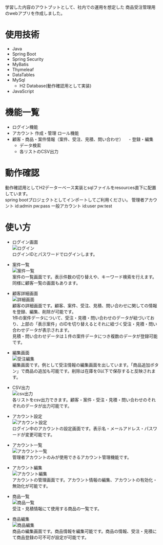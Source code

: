 学習した内容のアウトプットとして、社内での運用を想定した
商品受注管理用のwebアプリを作成しました。

# 使用技術
- Java
- Spring Boot
- Spring Security
- MyBatis
- Thymeleaf
- DataTables
- MySql
  - H2 Database(動作確認用として実装)
- JavaScript

# 機能一覧
- ログイン機能
- アカウント
  作成・管理
  ロール機能
- 顧客・商品・案件情報（案件、受注、見積、問い合わせ）
　- 登録・編集
  - データ検索
  - 各リストのCSV出力

# 動作確認
動作確認用としてH2データーベース実装とsqlファイルをresources直下に配置しています。  
spring bootプロジェクトとしてインポートしてご利用ください。
管理者アカウント
id:admin pw:pass
一般アカウント
id:user pw:test

# 使い方
- ログイン画面  
![ログイン](https://github.com/user-attachments/assets/e514a5b0-b77c-43e8-a6bc-a6cc87034b2d)  
ログインIDとパスワードでログインします。
- 案件一覧  
![案件一覧](https://github.com/user-attachments/assets/d7fe3a83-7e56-4054-9419-33c2ff8b669a)  
案件の一覧画面です。表示件数の切り替えや、キーワード検索を行えます。 同様に顧客一覧の画面もあります。
- 顧客詳細画面  
![詳細画面](https://github.com/user-attachments/assets/9a226ede-fe10-4a77-976c-c2dea2804ce5)  
顧客の詳細画面です。顧客、案件、受注、見積、問い合わせに関しての情報を登録、編集、削除が可能です。  
1件の案件データについて、受注・見積・問い合わせのデータが紐づいており、上部の「表示案件」のIDを切り替えるとそれに紐づく受注・見積・問い合わせデータが表示されます。  
見積・問い合わせデータは１件の案件データにつき複数のデータが登録可能です。
- 編集画面  
![受注編集](https://github.com/user-attachments/assets/f1a2b053-60b7-4112-b74a-370b1527cbf6)  
編集画面です。例として受注情報の編集画面を出しています。「商品追加ボタン」で商品の追加も可能です。削除は在庫を0以下で保存すると反映されます。
- CSV出力  
![csv出力](https://github.com/user-attachments/assets/627e5ef2-1519-4b1e-87c7-b6f69ffe43a7)  
各リストをcsv出力できます。顧客・案件・受注・見積・問い合わせのそれぞれのデータが出力可能です。

- アカウント設定  
![アカウント設定](https://github.com/user-attachments/assets/dd5eb14e-5806-43a2-bac8-9f9b55f7f659)  
ログイン中のアカウントの設定画面です。表示名・メールアドレス・パスワードが変更可能です。
- アカウント一覧  
![アカウント一覧](https://github.com/user-attachments/assets/f49e4bb8-1f1c-415d-b7d7-f7635e09ce9f)  
管理者アカウントのみが使用できるアカウント管理機能です。
- アカウント編集  
![アカウント編集](https://github.com/user-attachments/assets/a50ac656-987f-482b-bbc0-ba0e29dbc0cf)  
アカウントの管理画面です。アカウント情報の編集、アカウントの有効化・無効化が可能です。
- 商品一覧  
![商品一覧](https://github.com/user-attachments/assets/a3e54968-4d50-4612-95cc-96f0b5394833)  
受注・見積情報にて使用する商品の一覧です。
- 商品編集  
![商品編集](https://github.com/user-attachments/assets/8609d622-342b-4b2b-99d8-15084c3e4a9c)  
商品の編集画面です。商品情報を編集可能です。商品の情報、受注・見積にて商品登録の可不可が設定が可能です。
